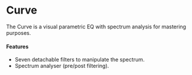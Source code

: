 # Curve

The Curve is a visual parametric EQ with spectrum analysis for mastering
purposes.

#### Features

  - Seven detachable filters to manipulate the spectrum.
  - Spectrum analyser (pre/post filtering).
